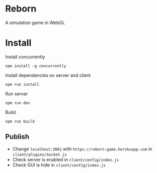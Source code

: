 # Reborn

A simulation game in WebGL 

# Install

Install concurrently
```
npm install -g concurrently
```

Install dependencies on server and client
```
npm run install
```

Run server
```
npm run dev
```

Build
```
npm run build
```

## Publish

- Change `localhost:3001` with `https://reborn-game.herokuapp.com` in `client/plugins/Socket.js`
- Check server is enabled in `client/config/index.js`
- Check GUI is hide in `client/config/index.js`

